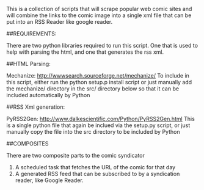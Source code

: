 This is a collection of scripts that will scrape popular web comic sites and will combine the links to the
comic image into a single xml file that can be put into an RSS Reader like google reader.

##REQUIREMENTS:

There are two python libraries required to run this script. One
that is used to help with parsing the html, and one that generates
the rss xml.

##HTML Parsing: 

Mechanize: http://wwwsearch.sourceforge.net/mechanize/
To include in this script, either run the python setup.p install script
or just manually add the mechanize/ directory in the src/ directory
below so that it can be included automatically by Python

##RSS Xml generation: 

PyRSS2Gen: http://www.dalkescientific.com/Python/PyRSS2Gen.html
This is a single python file that again be inclued via the setup.py script,
or just manually copy the file into the src directory to be included by Python

##COMPOSITES

There are two composite parts to the comic syndicator

1. A scheduled task that fetches the URL of the comic for that day
2. A generated RSS feed that can be subscribed to by a syndication reader, like Google Reader.

